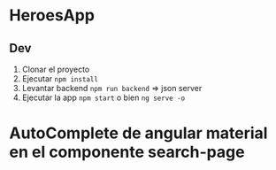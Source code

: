 # HeroesApp

## Dev

1. Clonar el proyecto
2. Ejecutar `npm install`
3. Levantar backend `npm run backend` => json server
4. Ejecutar la app `npm start` o bien `ng serve -o`

# AutoComplete de angular material en el componente search-page
